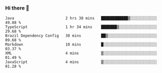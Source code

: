 ### Hi there 👋

<!--START_SECTION:waka-->

```text
Java                       2 hrs 38 mins   ████████████▒░░░░░░░░░░░░   49.88 %
TypeScript                 1 hr 34 mins    ███████▒░░░░░░░░░░░░░░░░░   29.68 %
Brazil Dependency Config   30 mins         ██▒░░░░░░░░░░░░░░░░░░░░░░   09.68 %
Markdown                   10 mins         █░░░░░░░░░░░░░░░░░░░░░░░░   03.37 %
XML                        4 mins          ▒░░░░░░░░░░░░░░░░░░░░░░░░   01.49 %
JavaScript                 4 mins          ▒░░░░░░░░░░░░░░░░░░░░░░░░   01.28 %
```

<!--END_SECTION:waka-->

<!--
**jerry-shao/jerry-shao** is a ✨ _special_ ✨ repository because its `README.md` (this file) appears on your GitHub profile.

Here are some ideas to get you started:

- 🔭 I’m currently working on ...
- 🌱 I’m currently learning ...
- 👯 I’m looking to collaborate on ...
- 🤔 I’m looking for help with ...
- 💬 Ask me about ...
- 📫 How to reach me: ...
- 😄 Pronouns: ...
- ⚡ Fun fact: ...
-->
